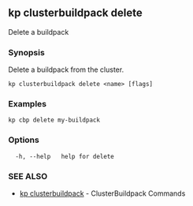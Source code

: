 ## kp clusterbuildpack delete

Delete a buildpack

### Synopsis

Delete a buildpack from the cluster.

```
kp clusterbuildpack delete <name> [flags]
```

### Examples

```
kp cbp delete my-buildpack
```

### Options

```
  -h, --help   help for delete
```

### SEE ALSO

* [kp clusterbuildpack](kp_clusterbuildpack.md)	 - ClusterBuildpack Commands

